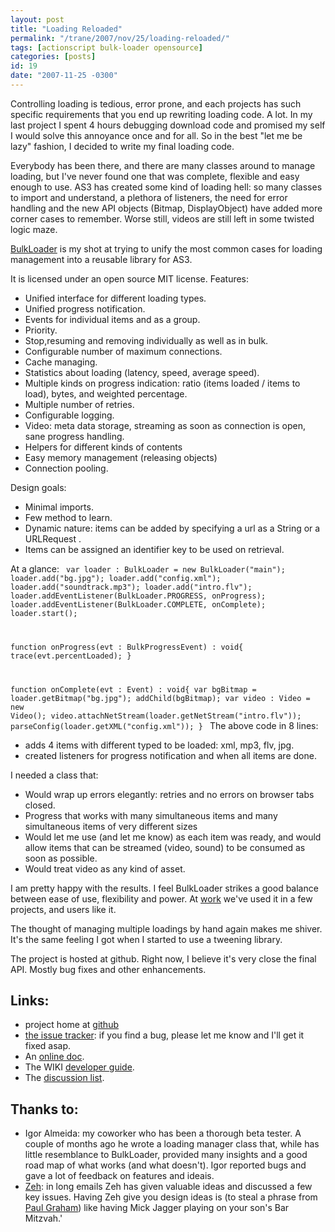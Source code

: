 ```yaml
---
layout: post
title: "Loading Reloaded"
permalink: "/trane/2007/nov/25/loading-reloaded/"
tags: [actionscript bulk-loader opensource]
categories: [posts]
id: 19
date: "2007-11-25 -0300"
---
```

Controlling loading is tedious, error prone, and each projects has such specific requirements that you end up rewriting loading code. A lot. In my last project I spent 4 hours debugging download code and promised my self I would solve this annoyance once and for all. So in the best \"let me be lazy\" fashion, I decided to write my final loading code.

Everybody has been there, and there are many classes around to manage loading, but I\'ve never found one that was complete, flexible and easy enough to use. AS3 has created some kind of loading hell: so many classes to import and understand, a plethora of listeners, the need for error handling and the new API objects (Bitmap, DisplayObject) have added more corner cases to remember. Worse still, videos are still left in some twisted logic maze.

[BulkLoader](http://github.com/arthur-debert/BulkLoader/) is my shot at trying to unify the most common cases for loading management into a reusable library for AS3. 

It is licensed under an open source MIT license. Features: 

   - Unified interface for different loading types.
   - Unified progress notification.
   - Events for individual items and as a group.
   - Priority.
   - Stop,resuming and removing individually as well as in bulk.
   - Configurable number of maximum connections.
   - Cache managing.
   - Statistics about loading (latency, speed, average speed).
   - Multiple kinds on progress indication: ratio (items loaded / items to load), bytes, and weighted percentage.
   - Multiple number of retries.
   - Configurable logging. 
   - Video: meta data storage, streaming as soon as connection is open, sane progress handling.
   - Helpers for different kinds of contents
   - Easy memory management (releasing objects)
   - Connection pooling.

Design goals:

   - Minimal imports.
   - Few method to learn.
   - Dynamic nature: items can be added by specifying a url as a String or a URLRequest .
   - Items can be assigned an identifier key to be used on retrieval.
    
At a glance:
<code>
var loader : BulkLoader = new BulkLoader("main");
loader.add("bg.jpg");
loader.add("config.xml");
loader.add("soundtrack.mp3");
loader.add("intro.flv");
loader.addEventListener(BulkLoader.PROGRESS, onProgress);
loader.addEventListener(BulkLoader.COMPLETE, onComplete);
loader.start();

function onProgress(evt : BulkProgressEvent) : void{
    trace(evt.percentLoaded);
}

function onComplete(evt : Event) : void{
    var bgBitmap = loader.getBitmap("bg.jpg");
    addChild(bgBitmap);
    var video : Video = new Video();
    video.attachNetStream(loader.getNetStream("intro.flv"));
    parseConfig(loader.getXML("config.xml"));
}
</code>
The above code in 8 lines:

- adds 4 items with different typed to be loaded: xml, mp3, flv, jpg.
- created listeners for progress notification and when all items are done.

I needed a class that:

- Would wrap up errors elegantly: retries and no errors on browser tabs closed.
- Progress that works with many simultaneous items and many simultaneous items of very different sizes
- Would let me use (and let me know) as each item was ready, and would allow items that can be streamed (video, sound) to be consumed as soon as possible.
- Would treat video as any kind of asset.

I am pretty happy with the results. I feel BulkLoader strikes a good balance between ease of use, flexibility and power. At [work](http://www.gringo.nu/) we\'ve used it in a few projects, and users like it. 

The thought of managing multiple loadings by hand again makes me shiver. It\'s the same feeling I got when I started to use a tweening library.

The project is hosted at github. Right now, I believe it\'s very close the final API. Mostly bug fixes and other enhancements. 
## Links:

- project home at [github](http://github.com/arthur-debert/BulkLoader/)
- [the issue tracker](http://github.com/arthur-debert/BulkLoader/issues): if you find a bug, please let me know and I\'ll get it fixed asap.
- An [online doc](http://media.stimuli.com.br/projects/bulk-loader/docs/). 
- The WIKI [developer guide](http://github.com/arthur-debert/BulkLoader/wiki/). 
- The [discussion list](http://groups.google.com/group/bulkloader-users).

## Thanks to:

- Igor Almeida: my coworker who has been a thorough beta tester. A couple of months ago he wrote a loading manager class that, while has little resemblance to BulkLoader, provided many insights and a good road map of what  works (and what doesn\'t). Igor reported bugs and gave a lot of feedback on features and ideais.
- [Zeh](http://www.zeh.com.br/): in long emails Zeh has given valuable ideas and discussed a few key issues. Having Zeh give you design ideas is (to steal a phrase from [Paul Graham](http://www.paulgraham.com/)) like having Mick Jagger playing on your son\'s Bar Mitzvah.'